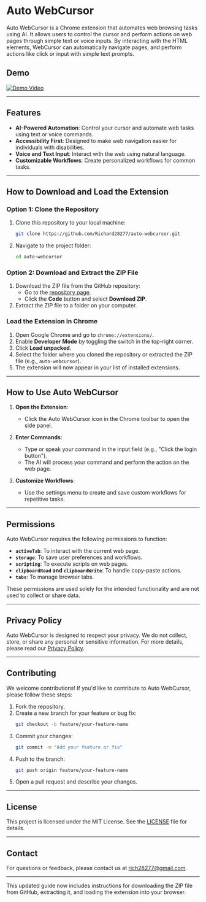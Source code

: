 # Auto WebCursor

Auto WebCursor is a Chrome extension that automates web browsing tasks using AI. It allows users to control the cursor and perform actions on web pages through simple text or voice inputs. By interacting with the HTML elements, WebCursor can automatically navigate pages, and perform actions like click or input with simple text prompts.

## Demo

[![Demo Video](https://img.youtube.com/vi/6a2gAVXJeKA/0.jpg)](https://www.youtube.com/watch?v=6a2gAVXJeKA)

---

## Features

- **AI-Powered Automation**: Control your cursor and automate web tasks using text or voice commands.
- **Accessibility First**: Designed to make web navigation easier for individuals with disabilities.
- **Voice and Text Input**: Interact with the web using natural language.
- **Customizable Workflows**: Create personalized workflows for common tasks.

---

## How to Download and Load the Extension

### Option 1: Clone the Repository
1. Clone this repository to your local machine:
   ```bash
   git clone https://github.com/Richard28277/auto-webcursor.git
   ```
2. Navigate to the project folder:
   ```bash
   cd auto-webcursor
   ```

### Option 2: Download and Extract the ZIP File
1. Download the ZIP file from the GitHub repository:
   - Go to the [repository page](https://github.com/Richard28277/auto-webcursor).
   - Click the **Code** button and select **Download ZIP**.
2. Extract the ZIP file to a folder on your computer.

### Load the Extension in Chrome
1. Open Google Chrome and go to `chrome://extensions/`.
2. Enable **Developer Mode** by toggling the switch in the top-right corner.
3. Click **Load unpacked**.
4. Select the folder where you cloned the repository or extracted the ZIP file (e.g., `auto-webcursor`).
5. The extension will now appear in your list of installed extensions.

---

## How to Use Auto WebCursor

1. **Open the Extension**:
   - Click the Auto WebCursor icon in the Chrome toolbar to open the side panel.

2. **Enter Commands**:
   - Type or speak your command in the input field (e.g., "Click the login button").
   - The AI will process your command and perform the action on the web page.

3. **Customize Workflows**:
   - Use the settings menu to create and save custom workflows for repetitive tasks.

---

## Permissions

Auto WebCursor requires the following permissions to function:
- **`activeTab`**: To interact with the current web page.
- **`storage`**: To save user preferences and workflows.
- **`scripting`**: To execute scripts on web pages.
- **`clipboardRead` and `clipboardWrite`**: To handle copy-paste actions.
- **`tabs`**: To manage browser tabs.

These permissions are used solely for the intended functionality and are not used to collect or share data.

---

## Privacy Policy

Auto WebCursor is designed to respect your privacy. We do not collect, store, or share any personal or sensitive information. For more details, please read our [Privacy Policy](privacy.html).

---

## Contributing

We welcome contributions! If you'd like to contribute to Auto WebCursor, please follow these steps:
1. Fork the repository.
2. Create a new branch for your feature or bug fix:
   ```bash
   git checkout -b feature/your-feature-name
   ```
3. Commit your changes:
   ```bash
   git commit -m "Add your feature or fix"
   ```
4. Push to the branch:
   ```bash
   git push origin feature/your-feature-name
   ```
5. Open a pull request and describe your changes.

---

## License

This project is licensed under the MIT License. See the [LICENSE](LICENSE) file for details.

---

## Contact

For questions or feedback, please contact us at [rich28277@gmail.com](mailto:rich28277@gmail.com).

---

This updated guide now includes instructions for downloading the ZIP file from GitHub, extracting it, and loading the extension into your browser.

